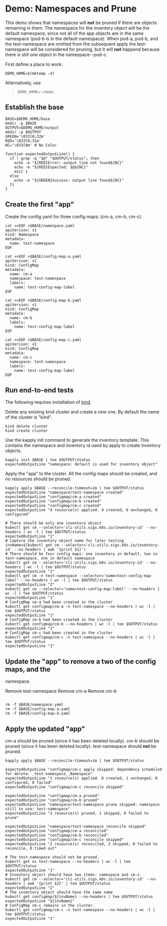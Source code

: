 [kind]: https://github.com/kubernetes-sigs/kind

# Demo: Namespaces and Prune

This demo shows that namespaces will **not** be pruned if
there are objects remaining in them. The namespace for the
inventory object will be the default namespace, since not
all of the app objects are in the same namespace (pod-b
is in the default namespace). When pod-a, pod-b, and
the test-namespace are omitted from the subsequent apply
the test-namespace will be considered for pruning, but it
will **not** happend because there is still one object
in the namespace--pod-c.

First define a place to work:

<!-- @makeWorkplace @testE2EAgainstLatestRelease -->
```
DEMO_HOME=$(mktemp -d)
```

Alternatively, use

> ```
> DEMO_HOME=~/demo
> ```

## Establish the base

<!-- @createBase @testE2EAgainstLatestRelease -->
```
BASE=$DEMO_HOME/base
mkdir -p $BASE
OUTPUT=$DEMO_HOME/output
mkdir -p $OUTPUT
GREEN='\033[0;32m'
RED='\033[0;31m'
NC='\033[0m' # No Color

function expectedOutputLine() {
  if ! grep -q "$@" "$OUTPUT/status"; then
    echo -e "${RED}Error: output line not found${NC}"
    echo -e "${RED}Expected: $@${NC}"
    exit 1
  else
    echo -e "${GREEN}Success: output line found${NC}"
  fi
}
```

## Create the first "app"

Create the config yaml for three config maps: (cm-a, cm-b, cm-c).

<!-- @createFirstConfigMaps @testE2EAgainstLatestRelease-->
```
cat <<EOF >$BASE/namespace.yaml
apiVersion: v1
kind: Namespace
metadata:
  name: test-namespace
EOF

cat <<EOF >$BASE/config-map-a.yaml
apiVersion: v1
kind: ConfigMap
metadata:
  name: cm-a
  namespace: test-namespace
  labels:
    name: test-config-map-label
EOF

cat <<EOF >$BASE/config-map-b.yaml
apiVersion: v1
kind: ConfigMap
metadata:
  name: cm-b
  labels:
    name: test-config-map-label
EOF

cat <<EOF >$BASE/config-map-c.yaml
apiVersion: v1
kind: ConfigMap
metadata:
  name: cm-c
  namespace: test-namespace
  labels:
    name: test-config-map-label
EOF
```

## Run end-to-end tests

The following requires installation of [kind].

Delete any existing kind cluster and create a new one. By default the name of the cluster is "kind".

<!-- @deleteAndCreateKindCluster @testE2EAgainstLatestRelease -->
```
kind delete cluster
kind create cluster
```

Use the kapply init command to generate the inventory template. This contains
the namespace and inventory id used by apply to create inventory objects. 
<!-- @createInventoryTemplate @testE2EAgainstLatestRelease-->
```
kapply init $BASE | tee $OUTPUT/status
expectedOutputLine "namespace: default is used for inventory object"
```

Apply the "app" to the cluster. All the config maps should be created, and
no resources should be pruned.
<!-- @runApply @testE2EAgainstLatestRelease -->
```
kapply apply $BASE --reconcile-timeout=1m | tee $OUTPUT/status
expectedOutputLine "namespace/test-namespace created"
expectedOutputLine "configmap/cm-a created"
expectedOutputLine "configmap/cm-b created"
expectedOutputLine "configmap/cm-c created"
expectedOutputLine "4 resource(s) applied. 4 created, 0 unchanged, 0 configured"

# There should be only one inventory object
kubectl get cm --selector='cli-utils.sigs.k8s.io/inventory-id' --no-headers | wc -l | tee $OUTPUT/status
expectedOutputLine "1"
# Capture the inventory object name for later testing
invName=$(kubectl get cm --selector='cli-utils.sigs.k8s.io/inventory-id' --no-headers | awk '{print $1}')
# There should be four config maps: one inventory in default, two in test-namespace, one in default namespace
kubectl get cm --selector='cli-utils.sigs.k8s.io/inventory-id' --no-headers | wc -l | tee $OUTPUT/status
expectedOutputLine "1"
kubectl get cm -n test-namespace --selector='name=test-config-map-label' --no-headers | wc -l | tee $OUTPUT/status
expectedOutputLine "2"
kubectl get cm --selector='name=test-config-map-label' --no-headers | wc -l | tee $OUTPUT/status
expectedOutputLine "1"
# ConfigMap cm-a had been created in the cluster
kubectl get configmap/cm-a -n test-namespace --no-headers | wc -l | tee $OUTPUT/status
expectedOutputLine "1"
# ConfigMap cm-b had been created in the cluster
kubectl get configmap/cm-b --no-headers | wc -l | tee $OUTPUT/status
expectedOutputLine "1"
# ConfigMap cm-c had been created in the cluster
kubectl get configmap/cm-c -n test-namespace --no-headers | wc -l | tee $OUTPUT/status
expectedOutputLine "1"
```

## Update the "app" to remove a two of the config maps, and the
namespace.

Remove test-namespace
Remove cm-a
Remove cm-b

<!-- @createAnotherConfigMap @testE2EAgainstLatestRelease -->
```

rm -f $BASE/namespace.yaml
rm -f $BASE/config-map-a.yaml
rm -f $BASE/config-map-b.yaml

```

## Apply the updated "app"

cm-a should be pruned (since it has been deleted locally).
cm-b should be pruned (since it has been deleted locally).
test-namespace should **not** be pruned.

<!-- @applySecondTime @testE2EAgainstLatestRelease -->
```
kapply apply $BASE --reconcile-timeout=1m | tee $OUTPUT/status

expectedOutputLine "configmap/cm-c apply skipped: dependency scheduled for delete: _test-namespace__Namespace"
expectedOutputLine "1 resource(s) applied. 0 created, 1 unchanged, 0 configured, 0 failed"
expectedOutputLine "configmap/cm-c reconcile skipped"

expectedOutputLine "configmap/cm-a pruned"
expectedOutputLine "configmap/cm-b pruned"
expectedOutputLine "namespace/test-namespace prune skipped: namespace still in use: test-namespace"
expectedOutputLine "2 resource(s) pruned, 1 skipped, 0 failed to prune"

expectedOutputLine "namespace/test-namespace reconcile skipped"
expectedOutputLine "configmap/cm-a reconciled"
expectedOutputLine "configmap/cm-b reconciled"
expectedOutputLine "configmap/cm-c reconcile skipped"
expectedOutputLine "2 resource(s) reconciled, 2 skipped, 0 failed to reconcile, 0 timed out"

# The test-namespace should not be pruned.
kubectl get ns test-namespace --no-headers | wc -l | tee $OUTPUT/status
expectedOutputLine "1"
# Inventory object should have two items: namespace and cm-c.
kubectl get cm --selector='cli-utils.sigs.k8s.io/inventory-id' --no-headers | awk '{print $2}' | tee $OUTPUT/status
expectedOutputLine "2"
# The inventory object should have the same name
kubectl get configmap/${invName} --no-headers | tee $OUTPUT/status
expectedOutputLine "${invName}"
# ConfigMap cm-c remains in the cluster.
kubectl get configmap/cm-c -n test-namespace --no-headers | wc -l | tee $OUTPUT/status
expectedOutputLine "1"
```
